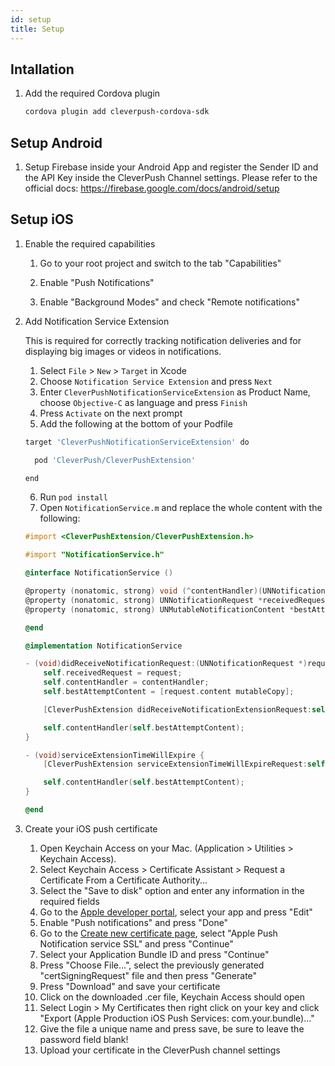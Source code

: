 ```yaml
---
id: setup
title: Setup
---
```


## Intallation

1. Add the required Cordova plugin

   ```bash
   cordova plugin add cleverpush-cordova-sdk
   ```


## Setup Android

1. Setup Firebase inside your Android App and register the Sender ID and the API Key inside the CleverPush Channel settings. Please refer to the official docs: https://firebase.google.com/docs/android/setup


## Setup iOS

1. Enable the required capabilities

   1. Go to your root project and switch to the tab "Capabilities"
   
   2. Enable "Push Notifications"
   
   3. Enable "Background Modes" and check "Remote notifications"

2. Add Notification Service Extension

    This is required for correctly tracking notification deliveries and for displaying big images or videos in notifications.

    1. Select `File` > `New` > `Target` in Xcode
    2. Choose `Notification Service Extension` and press `Next`
    3. Enter `CleverPushNotificationServiceExtension` as Product Name, choose `Objective-C` as language and press `Finish`
    4. Press `Activate` on the next prompt
    5. Add the following at the bottom of your Podfile

      ```bash
      target 'CleverPushNotificationServiceExtension' do

        pod 'CleverPush/CleverPushExtension'

      end
      ```
      
    6. Run `pod install`
    7. Open `NotificationService.m` and replace the whole content with the following:

      ```objective-c
      #import <CleverPushExtension/CleverPushExtension.h>

      #import "NotificationService.h"

      @interface NotificationService ()

      @property (nonatomic, strong) void (^contentHandler)(UNNotificationContent *contentToDeliver);
      @property (nonatomic, strong) UNNotificationRequest *receivedRequest;
      @property (nonatomic, strong) UNMutableNotificationContent *bestAttemptContent;

      @end

      @implementation NotificationService

      - (void)didReceiveNotificationRequest:(UNNotificationRequest *)request withContentHandler:(void (^)(UNNotificationContent * _Nonnull))contentHandler {
          self.receivedRequest = request;
          self.contentHandler = contentHandler;
          self.bestAttemptContent = [request.content mutableCopy];

          [CleverPushExtension didReceiveNotificationExtensionRequest:self.receivedRequest withMutableNotificationContent:self.bestAttemptContent];

          self.contentHandler(self.bestAttemptContent);
      }

      - (void)serviceExtensionTimeWillExpire {
          [CleverPushExtension serviceExtensionTimeWillExpireRequest:self.receivedRequest withMutableNotificationContent:self.bestAttemptContent];

          self.contentHandler(self.bestAttemptContent);
      }

      @end
      ```

3. Create your iOS push certificate

   1. Open Keychain Access on your Mac. (Application > Utilities > Keychain Access).
   2. Select Keychain Access > Certificate Assistant > Request a Certificate From a Certificate Authority...
   3. Select the "Save to disk" option and enter any information in the required fields
   4. Go to the [Apple developer portal](https://developer.apple.com/account/ios/identifier/bundle), select your app and press "Edit"
   5. Enable "Push notifications" and press "Done"
   6. Go to the [Create new certificate page](https://developer.apple.com/account/ios/certificate/create), select "Apple Push Notification service SSL" and press "Continue"
   7. Select your Application Bundle ID and press "Continue"
   8. Press "Choose File...", select the previously generated "certSigningRequest" file and then press "Generate"
   9. Press "Download" and save your certificate
   10. Click on the downloaded .cer file, Keychain Access should open
   11. Select Login > My Certificates then right click on your key and click "Export (Apple Production iOS Push Services: com.your.bundle)..."
   12. Give the file a unique name and press save, be sure to leave the password field blank!
   13. Upload your certificate in the CleverPush channel settings
